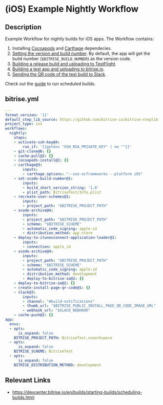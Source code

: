 # (iOS) Example Nightly Workflow

## Description

Example Workflow for nightly builds for iOS apps. The Workflow contains:

1. Installing [Cocoapods](/recipes/ios-cache-cocoapods.md) and [Carthage](/recipes/ios-install-carthage-dependencies.md) dependecies.
2. [Setting the version and build number](https://www.bitrise.io/integrations/steps/set-ios-version). By default, the app will get the build number (`$BITRISE_BUILD_NUMBER`) as the version code.
3. [Building a release build and uploading to TestFlight](/recipes/ios-deploy-to-appstore.md).
4. [Building a test app and uploading to bitrise.io](/recipes/ios-deploy-to-bitrise.md).
5. [Sending the QR code of the test build to Slack](/recipes/slack-send-qr-code.md).

Check out the [guide](https://devcenter.bitrise.io/en/builds/starting-builds/scheduling-builds.html) to run scheduled builds.

## bitrise.yml

```yaml
---
format_version: '11'
default_step_lib_source: https://github.com/bitrise-io/bitrise-steplib.git
project_type: ios
workflows:
  nightly:
    steps:
    - activate-ssh-key@4:
        run_if: '{{getenv "SSH_RSA_PRIVATE_KEY" | ne ""}}'
    - git-clone@6: {}
    - cache-pull@2: {}
    - cocoapods-install@2: {}
    - carthage@3:
        inputs:
        - carthage_options: "--use-xcframeworks --platform iOS"
    - set-xcode-build-number@1:
        inputs:
        - build_short_version_string: '1.0'
        - plist_path: BitriseTest/Info.plist
    - recreate-user-schemes@1:
        inputs:
        - project_path: "$BITRISE_PROJECT_PATH"
    - xcode-archive@4:
        inputs:
        - project_path: "$BITRISE_PROJECT_PATH"
        - scheme: "$BITRISE_SCHEME"
        - automatic_code_signing: apple-id
        - distribution_method: app-store
    - deploy-to-itunesconnect-application-loader@1:
        inputs:
        - connection: apple_id
    - xcode-archive@4:
        inputs:
        - project_path: "$BITRISE_PROJECT_PATH"
        - scheme: "$BITRISE_SCHEME"
        - automatic_code_signing: apple-id
        - distribution_method: development
        - deploy-to-bitrise-io@2: {}
    - deploy-to-bitrise-io@2: {}
    - create-install-page-qr-code@1: {}
    - slack@3:
        inputs:
        - channel: "#build-notifications"
        - thumb_url: "$BITRISE_PUBLIC_INSTALL_PAGE_QR_CODE_IMAGE_URL"
        - webhook_url: "$SLACK_WEBHOOK"
    - cache-push@2: {}
app:
  envs:
  - opts:
      is_expand: false
    BITRISE_PROJECT_PATH: BitriseTest.xcworkspace
  - opts:
      is_expand: false
    BITRISE_SCHEME: BitriseTest
  - opts:
      is_expand: false
    BITRISE_DISTRIBUTION_METHOD: development
```

## Relevant Links

* https://devcenter.bitrise.io/en/builds/starting-builds/scheduling-builds.html
